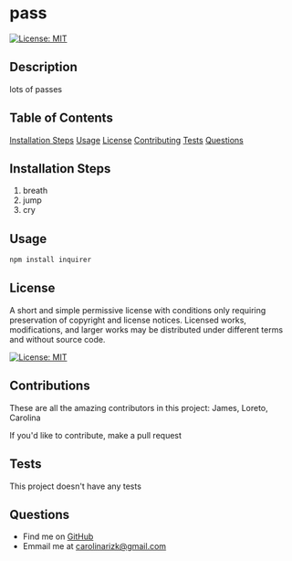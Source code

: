 # pass

[![License: MIT](https://img.shields.io/badge/License-MIT-yellow.svg)](https://opensource.org/licenses/MIT)

## Description
lots of passes

## Table of Contents 
[Installation Steps](#installation-steps)
[Usage](#usage)
[License](#license)
[Contributing](#contributing)
[Tests](#tests)
[Questions](#questions)
    

## Installation Steps
1. breath
2. jump
3. cry

## Usage
```bash
npm install inquirer
```

## License
A short and simple permissive license with conditions only requiring preservation of copyright and license notices. Licensed works, modifications, and larger works may be distributed under different terms and without source code.

[![License: MIT](https://img.shields.io/badge/License-MIT-yellow.svg)](https://opensource.org/licenses/MIT)



## Contributions

These are all the amazing contributors in this project: James, Loreto, Carolina

If you'd like to contribute, make a pull request

## Tests
This project doesn't have any tests

## Questions
* Find me on [GitHub](https://github.com/crizk-crizk)
* Emmail me at carolinarizk@gmail.com
